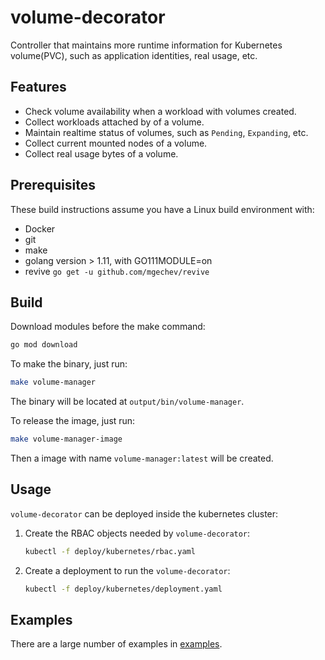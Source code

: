 # volume-decorator

Controller that maintains more runtime information for Kubernetes volume(PVC), such as application identities, real usage, etc.

## Features

- Check volume availability when a workload with volumes created.
- Collect workloads attached by of a volume.
- Maintain realtime status of volumes, such as `Pending`, `Expanding`, etc.
- Collect current mounted nodes of a volume.
- Collect real usage bytes of a volume.

## Prerequisites
These build instructions assume you have a Linux build environment with:

-  Docker
-  git
-  make
-  golang  version > 1.11, with GO111MODULE=on
-  revive  `go get -u github.com/mgechev/revive`

## Build

Download modules before the make command:

```bash
go mod download
```

To make the binary, just run:

```bash
make volume-manager
```

The binary will be located at `output/bin/volume-manager`.

To release the image, just run:

```bash
make volume-manager-image
```

Then a image with name `volume-manager:latest` will be created.

## Usage

`volume-decorator` can be deployed inside the kubernetes cluster:

1. Create the RBAC objects needed by `volume-decorator`:
    ```bash
    kubectl -f deploy/kubernetes/rbac.yaml
    ```

2. Create a deployment to run the `volume-decorator`:
    ```bash
    kubectl -f deploy/kubernetes/deployment.yaml
    ```

## Examples

There are a large number of examples in [examples](examples/).
